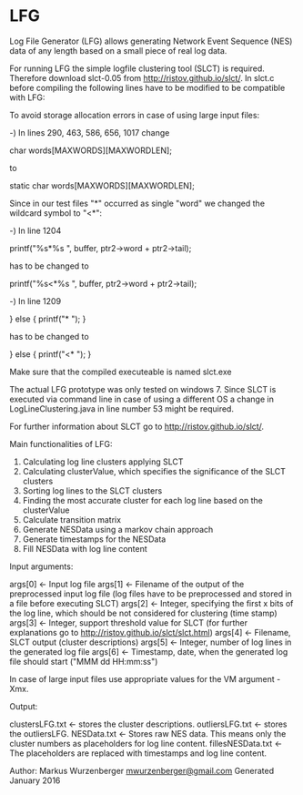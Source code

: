 # LFG
Log File Generator (LFG) allows generating Network Event Sequence (NES) data of any length based on a small piece of real log data.

For running LFG the simple logfile clustering tool (SLCT) is required. Therefore download slct-0.05 from  http://ristov.github.io/slct/. In slct.c before compiling the following lines have to be modified to be compatible with LFG:

To avoid storage allocation errors in case of using large input files:

-) In lines  290, 463, 586, 656, 1017 change

char words[MAXWORDS][MAXWORDLEN];

to

static char words[MAXWORDS][MAXWORDLEN];

Since in our test files "\*" occurred as single "word" we changed the wildcard symbol to "<\*":

-) In line 1204

printf("%s\*%s ", buffer, ptr2->word + ptr2->tail);

has to be changed to

printf("%s<\*%s ", buffer, ptr2->word + ptr2->tail);

-) In line 1209

} else { printf("\* "); }

has to be changed to

} else { printf("<\* "); }

Make sure that the compiled executeable is named slct.exe

The actual LFG prototype was only tested on windows 7. Since SLCT is executed via command line in case of using a different OS a change in LogLineClustering.java in line number 53 might be required.

For further information about SLCT go to http://ristov.github.io/slct/.

Main functionalities of LFG:

1. Calculating log line clusters applying SLCT
2. Calculating clusterValue, which specifies the significance of the SLCT clusters
3. Sorting log lines to the SLCT clusters
4. Finding the most accurate cluster for each log line based on the clusterValue
5. Calculate transition matrix
6. Generate NESData using a markov chain approach
7. Generate timestamps for the NESData
8. Fill NESData with log line content

Input arguments:

args[0] <- Input log file
args[1] <- Filename of the output of the preprocessed input log file  (log files have to be preprocessed and stored in a file before executing SLCT)
args[2] <- Integer, specifying the first x bits of the log line, which should be not considered for clustering (time stamp)
args[3] <- Integer, support threshold value for SLCT (for further explanations go to http://ristov.github.io/slct/slct.html)
args[4] <- Filename, SLCT output (cluster descriptions)
args[5] <- Integer, number of log lines in the generated log file
args[6] <- Timestamp, date, when the generated log file should start ("MMM dd HH:mm:ss")

In case of large input files use appropriate values for the VM argument -Xmx.

Output:

clustersLFG.txt <- stores the cluster descriptions.
outliersLFG.txt <- stores the outliersLFG.
NESData.txt <- Stores raw NES data. This means only the cluster numbers as placeholders for log line content.
fillesNESData.txt <- The placeholders are replaced with timestamps and log line content.

Author:
Markus Wurzenberger <mwurzenberger@gmail.com>
Generated January 2016
